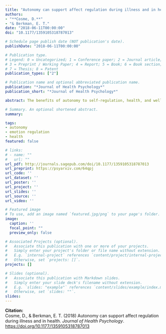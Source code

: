```yaml
---
title: "Autonomy can support affect regulation during illness and in health"
authors:
- "**Cosme, D.**"
- "& Berkman, E. T."
date: "2018-06-11T00:00:00"
doi: "10.1177/1359105318787013"

# Schedule page publish date (NOT publication's date).
publishDate: "2018-06-11T00:00:00"

# Publication type.
# Legend: 0 = Uncategorized; 1 = Conference paper; 2 = Journal article;
# 3 = Preprint / Working Paper; 4 = Report; 5 = Book; 6 = Book section;
# 7 = Thesis; 8 = Patent
publication_types: ["2"]

# Publication name and optional abbreviated publication name.
publication: "*Journal of Health Psychology*"
publication_short: "*Journal of Health Psychology*"

abstract: The benefits of autonomy to self-regulation, health, and well-being are well established. However, relatively few studies have investigated how autonomy might influence affect regulation. In this commentary, we argue that autonomy is an important motivational factor that interacts with affect regulation and may be particularly relevant in health contexts, such as cancer, that can limit individual autonomy. We describe the relationship between autonomy and affect regulation and illustrate ways in which autonomy can be supported broadly as well as during various phases in the cancer trajectory.

# Summary. An optional shortened abstract.
summary:

tags:
- autonomy
- emotion regulation
- health
featured: false

# links:
# - name: ""
#   url: ""
url_pdf: http://journals.sagepub.com/doi/10.1177/1359105318787013
url_preprint: https://psyarxiv.com/64qpj
url_code: ''
url_dataset: ''
url_poster: ''
url_project: ''
url_slides: ''
url_source: ''
url_video: ''

# Featured image
# To use, add an image named `featured.jpg/png` to your page's folder. 
image:
  caption: ''
  focal_point: ""
  preview_only: false

# Associated Projects (optional).
#   Associate this publication with one or more of your projects.
#   Simply enter your project's folder or file name without extension.
#   E.g. `internal-project` references `content/project/internal-project/index.md`.
#   Otherwise, set `projects: []`.
projects: []

# Slides (optional).
#   Associate this publication with Markdown slides.
#   Simply enter your slide deck's filename without extension.
#   E.g. `slides: "example"` references `content/slides/example/index.md`.
#   Otherwise, set `slides: ""`.
slides: 
---
```

**Citation:**  
Cosme, D., & Berkman, E. T. (2018) Autonomy can support affect regulation during illness and in health. *Journal of Health Psychology*. https://doi.org/10.1177/1359105318787013